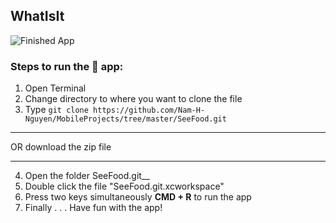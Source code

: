 ## WhatIsIt
![Finished App](https://media.giphy.com/media/2rAyT9AvTBmDZhHMXK/giphy.gif "SeeFood iOS app written in Swift 4/iOS 12")


### Steps to run the 📱 app: ###

1. Open Terminal
2. Change directory to where you want to clone the file
3. Type `git clone https://github.com/Nam-H-Nguyen/MobileProjects/tree/master/SeeFood.git`
- - - -
OR download the zip file
- - - -
4. Open the folder SeeFood.git__
5. Double click the file "SeeFood.git.xcworkspace"
6. Press two keys simultaneously __CMD + R__ to run the app
7. Finally . . . Have fun with the app!

